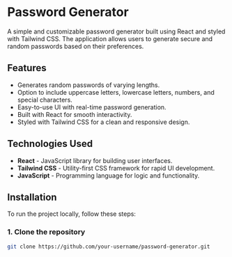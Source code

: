 # Password Generator

A simple and customizable password generator built using React and styled with Tailwind CSS. The application allows users to generate secure and random passwords based on their preferences.

## Features

- Generates random passwords of varying lengths.
- Option to include uppercase letters, lowercase letters, numbers, and special characters.
- Easy-to-use UI with real-time password generation.
- Built with React for smooth interactivity.
- Styled with Tailwind CSS for a clean and responsive design.

## Technologies Used

- **React** - JavaScript library for building user interfaces.
- **Tailwind CSS** - Utility-first CSS framework for rapid UI development.
- **JavaScript** - Programming language for logic and functionality.

## Installation

To run the project locally, follow these steps:

### 1. Clone the repository

```bash
git clone https://github.com/your-username/password-generator.git

